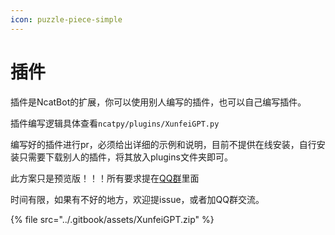 ```yaml
---
icon: puzzle-piece-simple
---
```


# 插件

插件是NcatBot的扩展，你可以使用别人编写的插件，也可以自己编写插件。

插件编写逻辑具体查看`ncatpy/plugins/XunfeiGPT.py`

编写好的插件进行pr，必须给出详细的示例和说明，目前不提供在线安装，自行安装只需要下载别人的插件，将其放入plugins文件夹即可。

此方案只是预览版！！！所有要求提在[QQ群](https://qm.qq.com/q/LSdJ4p9UOW)里面

时间有限，如果有不好的地方，欢迎提issue，或者加QQ群交流。

{% file src="../.gitbook/assets/XunfeiGPT.zip" %}
